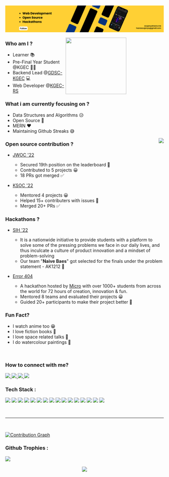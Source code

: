 ![header](./header.png)
<!-- ![header](github-header.png) -->

<img src="https://github-readme-stats.vercel.app/api/?username=soujo&count_private=true&theme=tokyonight&showicons=true&hide=stars&include_all_commits=true&show_icons=true" align="right" height="180" width="62%" />

<!-- <img src="https://awesome-github-stats.azurewebsites.net/user-stats/soujo?cardType=level&theme=github-dark&Border=DDDDDD" align="right" height="180" width="62%" /> -->

### Who am I ?

* Learner &#128218;
* Pre-Final Year Student @KGEC &#128104;&#8205;&#127891;
* Backend Lead @[GDSC-KGEC](https://www.linkedin.com/company/dsckgec/) &#128187;
* Web Developer @[KGEC-RS](https://www.linkedin.com/company/kgecrs/)
<!-- * a designer &#9999;&#65039; -->

### What i am currently focusing on ?

* Data Structures and Algorithms &#128549;
* Open Source &#128640;
* MERN &#10084;&#65039;
* Maintaining Github Streaks &#128517;
  
<img src="https://github-readme-stats.vercel.app/api/top-langs/?username=soujo&layout=compact&theme=dark&langs_count=10" align="right" height="200"/>

### Open source contribution ?

* [JWOC '22](https://jwoc.tech/)
    - Secured 19th position on the leaderboard 🎊
    - Contributed to 5 projects 😀
    - 18 PRs got merged ✅

* [KSOC '22](https://dscksoc.herokuapp.com/)
    - Mentored 4 projects 😀
    - Helped 15+ contributers with issues 👥
    - Merged 20+ PRs ✅

### Hackathons ?

* [SIH '22](https://www.sih.gov.in/)
  
    - It is a nationwide initiative to provide students with a platform to solve some of the pressing problems we face in our daily lives, and thus inculcate a culture of product innovation and a mindset of problem-solving
    - Our team "**Naive Baes**" got selected for the finals under the problem statement - AK1212 🎊
  
* [Error 404 ](https://404error.club/)
    - A hackathon hosted by [Micro](https://www.getmicro.co/) with over 1000+ students from across the world for 72 hours of creation, innovation & fun.
    - Mentored 8 teams and evaluated their projects 😀
    - Guided 20+ participants to make their project better 👥

### Fun Fact?

* I watch anime too &#128513;
* I love fiction books &#128216;
* I love space related talks &#127756;
* I do watercolour paintings &#127912;

<br>

### How to connect with me?
<a href="mailto:hazrasoujanya@gmail.com">
<img src="https://img.shields.io/badge/Gmail-D14836?style=for-the-badge&logo=gmail&logoColor=white">
</a>
<a href="https://www.linkedin.com/in/soujanyahazra/">
<img src="https://img.shields.io/badge/LinkedIn-0077B5?style=for-the-badge&logo=linkedin&logoColor=white">
</a>
<a href="https://www.instagram.com/soujanya_hazra/">
<img src="https://img.shields.io/badge/Instagram-E4405F?style=for-the-badge&logo=instagram&logoColor=white">
</a>
<a href="https://discordapp.com/users/791383804354887741">
<img src="https://img.shields.io/badge/Discord-5865F2?style=for-the-badge&logo=discord&logoColor=white">
</a>

<br>

### Tech Stack :
<img src="https://img.shields.io/badge/HTML5-E34F26?style=for-the-badge&logo=html5&logoColor=white"> <img src="https://img.shields.io/badge/CSS3-1572B6?style=for-the-badge&logo=css3&logoColor=white"> <img src="https://img.shields.io/badge/Bootstrap-563D7C?style=for-the-badge&logo=bootstrap&logoColor=white"> <img src="https://img.shields.io/badge/JavaScript-323330?style=for-the-badge&logo=javascript&logoColor=F7DF1E"> <img src="https://img.shields.io/badge/Node.js-339933?style=for-the-badge&logo=nodedotjs&logoColor=white"> <img src="https://img.shields.io/badge/npm-CB3837?style=for-the-badge&logo=npm&logoColor=white"> <img src="https://img.shields.io/badge/Express.js-000000?style=for-the-badge&logo=express&logoColor=white"> <img src="https://img.shields.io/badge/Socket.io-010101?&style=for-the-badge&logo=Socket.io&logoColor=white"> <img src="https://img.shields.io/badge/Pug-E3C29B?style=for-the-badge&logo=pug&logoColor=black"> <img src="https://img.shields.io/badge/MongoDB-white?style=for-the-badge&logo=mongodb&logoColor=4EA94B"> <img src="https://img.shields.io/badge/C-00599C?style=for-the-badge&logo=c&logoColor=white"> <img src="https://img.shields.io/badge/C%2B%2B-00599C?style=for-the-badge&logo=c%2B%2B&logoColor=white"> <img src="https://img.shields.io/badge/Visual_Studio_Code-0078D4?style=for-the-badge&logo=visual%20studio%20code&logoColor=white"> <img src="https://img.shields.io/badge/Heroku-430098?style=for-the-badge&logo=heroku&logoColor=white"> <img src="https://img.shields.io/badge/Git-F05032?style=for-the-badge&logo=git&logoColor=white"> 
<img src="https://img.shields.io/badge/GitHub-100000?style=for-the-badge&logo=github&logoColor=white">

<br>
<hr>
<br>



<!-- [![Contribution graph](https://activity-graph.herokuapp.com/graph?username=soujo&theme=react-dark)](https://github.com/ashutosh00710/github-readme-activity-graph) -->


[![Contribution Graph](https://github-readme-activity-graph.cyclic.app/graph?username=soujo&bg_color=ffcfe9&color=9e4c98&line=9e4c98&point=403d3d&area=true&hide_border=true)](https://github.com/ashutosh00710/github-readme-activity-graph)


### Github Trophies :
<p>
    <img src="https://github-profile-trophy.vercel.app/?username=soujo&theme=onedark&rank=-C,-B" height="230"/>
</p>

<p align="center">
    <img src="https://github-readme-streak-stats.herokuapp.com/?user=soujo&theme=dark" height="230" />
</p>

<!-- ### Watch my contribution graph get eaten by the snake🐍
<br>

![snake-gif](https://github.com/soujo/soujo/blob/output/github-contribution-grid-snake.gif) -->
